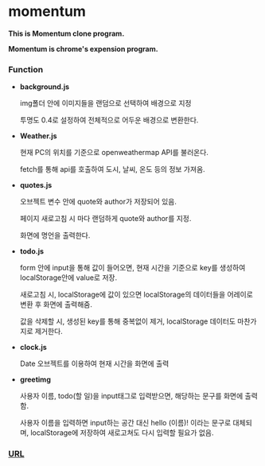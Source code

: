 # momentum

**This is Momentum clone program.**

**Momentum is chrome's expension program.**

### **Function**

- **background.js** 

  img폴더 안에 이미지들을 랜덤으로 선택하여 배경으로 지정

  투명도 0.4로 설정하여 전체적으로 어두운 배경으로 변환한다.

- **Weather.js**

  현재 PC의 위치를 기준으로 openweathermap API를 불러온다.

  fetch를 통해 api를 호출하여 도시, 날씨, 온도 등의 정보 가져옴. 

- **quotes.js**

  오브젝트 변수 안에 quote와 author가 저장되어 있음.

  페이지 새로고침 시 마다 랜덤하게 quote와 author를 지정.
  
  화면에 명언을 출력한다.

- **todo.js**

  form 안에 input을 통해 값이 들어오면, 현재 시간을 기준으로 key를 생성하여 localStorage안에 value로 저장.

  새로고침 시, localStorage에 값이 있으면 localStorage의 데이터들을 어레이로 변환 후 화면에 출력해줌.

  값을 삭제할 시, 생성된 key를 통해 중복없이 제거, localStorage 데이터도 마찬가지로 제거한다.

- **clock.js**

  Date 오브젝트를 이용하여 현재 시간을 화면에 출력

- **greetimg**

  사용자 이름, todo(할 일)을 input태그로 입력받으면, 해당하는 문구를 화면에 출력함.

  사용자 이름을 입력하면 input하는 공간 대신 hello (이름)! 이라는 문구로 대체되며, localStorage에 저장하여 새로고쳐도 다시 입력할 필요가 없음. 

### [URL](https://hanbinchoi.github.io/momentum/)
